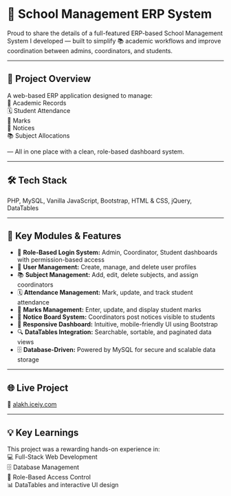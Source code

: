 # 📢 School Management ERP System

Proud to share the details of a full-featured ERP-based School Management System I developed — built to simplify 📚 academic workflows and improve coordination between admins, coordinators, and students.

---

## 📝 Project Overview

A web-based ERP application designed to manage:  
📖 Academic Records  
🗓️ Student Attendance  
📝 Marks  
📢 Notices  
📚 Subject Allocations  

— All in one place with a clean, role-based dashboard system.

---

## 🛠️ Tech Stack

PHP, MySQL, Vanilla JavaScript, Bootstrap, HTML & CSS, jQuery, DataTables

---

## 🚀 Key Modules & Features

- 🔐 **Role-Based Login System:** Admin, Coordinator, Student dashboards with permission-based access  
- 👥 **User Management:** Create, manage, and delete user profiles  
- 📚 **Subject Management:** Add, edit, delete subjects, and assign coordinators  
- 🗓️ **Attendance Management:** Mark, update, and track student attendance  
- 📝 **Marks Management:** Enter, update, and display student marks  
- 📢 **Notice Board System:** Coordinators post notices visible to students  
- 📱 **Responsive Dashboard:** Intuitive, mobile-friendly UI using Bootstrap  
- 🔍 **DataTables Integration:** Searchable, sortable, and paginated data views  
- 🗄️ **Database-Driven:** Powered by MySQL for secure and scalable data storage

---

## 🌐 Live Project

🔗 [alakh.iceiy.com](http://alakh.iceiy.com)

---

## 💡 Key Learnings

This project was a rewarding hands-on experience in:  
💻 Full-Stack Web Development  
🗄️ Database Management  
🔐 Role-Based Access Control  
📊 DataTables and interactive UI design
